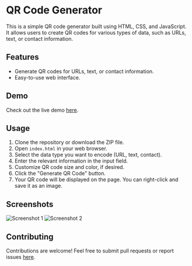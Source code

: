 # QR Code Generator

This is a simple QR code generator built using HTML, CSS, and JavaScript. It allows users to create QR codes for various types of data, such as URLs, text, or contact information.

## Features

- Generate QR codes for URLs, text, or contact information.
- Easy-to-use web interface.

## Demo

Check out the live demo [here](https://iam-javed.github.io/QR-Generator).

## Usage

1. Clone the repository or download the ZIP file.
2. Open `index.html` in your web browser.
3. Select the data type you want to encode (URL, text, contact).
4. Enter the relevant information in the input field.
5. Customize QR code size and color, if desired.
6. Click the "Generate QR Code" button.
7. Your QR code will be displayed on the page. You can right-click and save it as an image.

## Screenshots

![Screenshot 1](screenshots/screenshot1.png)
![Screenshot 2](screenshots/screenshot2.png)

## Contributing

Contributions are welcome! Feel free to submit pull requests or report issues [here](https://github.com/your-username/qr-generator/issues).


